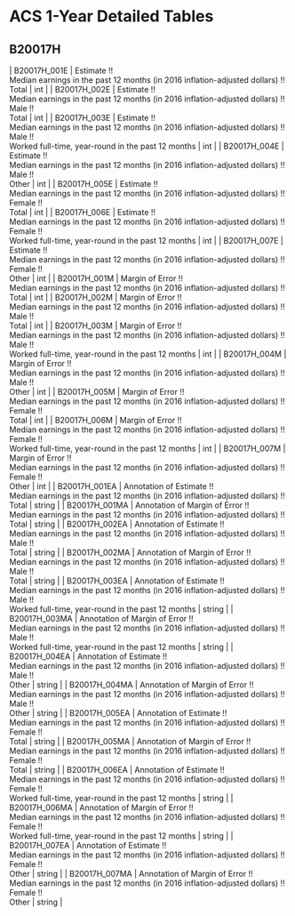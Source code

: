 # ACS 1-Year Detailed Tables

## B20017H

| B20017H_001E | Estimate !!<br>Median earnings in the past 12 months (in 2016 inflation-adjusted dollars) !!<br>Total | int |
| B20017H_002E | Estimate !!<br>Median earnings in the past 12 months (in 2016 inflation-adjusted dollars) !!<br>Male !!<br>Total | int |
| B20017H_003E | Estimate !!<br>Median earnings in the past 12 months (in 2016 inflation-adjusted dollars) !!<br>Male !!<br>Worked full-time, year-round in the past 12 months | int |
| B20017H_004E | Estimate !!<br>Median earnings in the past 12 months (in 2016 inflation-adjusted dollars) !!<br>Male !!<br>Other | int |
| B20017H_005E | Estimate !!<br>Median earnings in the past 12 months (in 2016 inflation-adjusted dollars) !!<br>Female !!<br>Total | int |
| B20017H_006E | Estimate !!<br>Median earnings in the past 12 months (in 2016 inflation-adjusted dollars) !!<br>Female !!<br>Worked full-time, year-round in the past 12 months | int |
| B20017H_007E | Estimate !!<br>Median earnings in the past 12 months (in 2016 inflation-adjusted dollars) !!<br>Female !!<br>Other | int |
| B20017H_001M | Margin of Error !!<br>Median earnings in the past 12 months (in 2016 inflation-adjusted dollars) !!<br>Total | int |
| B20017H_002M | Margin of Error !!<br>Median earnings in the past 12 months (in 2016 inflation-adjusted dollars) !!<br>Male !!<br>Total | int |
| B20017H_003M | Margin of Error !!<br>Median earnings in the past 12 months (in 2016 inflation-adjusted dollars) !!<br>Male !!<br>Worked full-time, year-round in the past 12 months | int |
| B20017H_004M | Margin of Error !!<br>Median earnings in the past 12 months (in 2016 inflation-adjusted dollars) !!<br>Male !!<br>Other | int |
| B20017H_005M | Margin of Error !!<br>Median earnings in the past 12 months (in 2016 inflation-adjusted dollars) !!<br>Female !!<br>Total | int |
| B20017H_006M | Margin of Error !!<br>Median earnings in the past 12 months (in 2016 inflation-adjusted dollars) !!<br>Female !!<br>Worked full-time, year-round in the past 12 months | int |
| B20017H_007M | Margin of Error !!<br>Median earnings in the past 12 months (in 2016 inflation-adjusted dollars) !!<br>Female !!<br>Other | int |
| B20017H_001EA | Annotation of Estimate !!<br>Median earnings in the past 12 months (in 2016 inflation-adjusted dollars) !!<br>Total | string |
| B20017H_001MA | Annotation of Margin of Error !!<br>Median earnings in the past 12 months (in 2016 inflation-adjusted dollars) !!<br>Total | string |
| B20017H_002EA | Annotation of Estimate !!<br>Median earnings in the past 12 months (in 2016 inflation-adjusted dollars) !!<br>Male !!<br>Total | string |
| B20017H_002MA | Annotation of Margin of Error !!<br>Median earnings in the past 12 months (in 2016 inflation-adjusted dollars) !!<br>Male !!<br>Total | string |
| B20017H_003EA | Annotation of Estimate !!<br>Median earnings in the past 12 months (in 2016 inflation-adjusted dollars) !!<br>Male !!<br>Worked full-time, year-round in the past 12 months | string |
| B20017H_003MA | Annotation of Margin of Error !!<br>Median earnings in the past 12 months (in 2016 inflation-adjusted dollars) !!<br>Male !!<br>Worked full-time, year-round in the past 12 months | string |
| B20017H_004EA | Annotation of Estimate !!<br>Median earnings in the past 12 months (in 2016 inflation-adjusted dollars) !!<br>Male !!<br>Other | string |
| B20017H_004MA | Annotation of Margin of Error !!<br>Median earnings in the past 12 months (in 2016 inflation-adjusted dollars) !!<br>Male !!<br>Other | string |
| B20017H_005EA | Annotation of Estimate !!<br>Median earnings in the past 12 months (in 2016 inflation-adjusted dollars) !!<br>Female !!<br>Total | string |
| B20017H_005MA | Annotation of Margin of Error !!<br>Median earnings in the past 12 months (in 2016 inflation-adjusted dollars) !!<br>Female !!<br>Total | string |
| B20017H_006EA | Annotation of Estimate !!<br>Median earnings in the past 12 months (in 2016 inflation-adjusted dollars) !!<br>Female !!<br>Worked full-time, year-round in the past 12 months | string |
| B20017H_006MA | Annotation of Margin of Error !!<br>Median earnings in the past 12 months (in 2016 inflation-adjusted dollars) !!<br>Female !!<br>Worked full-time, year-round in the past 12 months | string |
| B20017H_007EA | Annotation of Estimate !!<br>Median earnings in the past 12 months (in 2016 inflation-adjusted dollars) !!<br>Female !!<br>Other | string |
| B20017H_007MA | Annotation of Margin of Error !!<br>Median earnings in the past 12 months (in 2016 inflation-adjusted dollars) !!<br>Female !!<br>Other | string |

